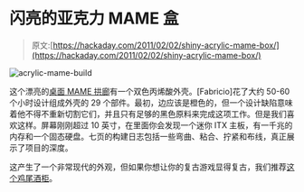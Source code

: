 # 闪亮的亚克力 MAME 盒

> 原文:[https://hackaday.com/2011/02/02/shiny-acrylic-mame-box/](https://hackaday.com/2011/02/02/shiny-acrylic-mame-box/)

![](../Images/9196ff2cdbf4c3917072e04e8530641a.png "acrylic-mame-build")

这个漂亮的[桌面 MAME 拱廊](http://www.koenigs.dk/mame/eng/stepnanocade.htm)有一个双色丙烯酸外壳。[Fabricio]花了大约 50-60 个小时设计组成外壳的 29 个部件。最初，边应该是橙色的，但一个设计缺陷意味着他不得不重新切割它们，并且只有足够的黑色原料来完成这项工作。但是我们喜欢这样。屏幕刚刚超过 10 英寸，在里面你会发现一个迷你 ITX 主板，有一千兆的内存和一个固态硬盘。七页的构建日志包括一些弯曲、粘合、拧紧和布线，真正展示了项目的深度。

这产生了一个非常现代的外观，但如果你想让你的复古游戏显得复古，我们推荐[这个鸡尾酒柜](http://hackaday.com/2010/05/30/child-sized-cocktail-cabinets/)。